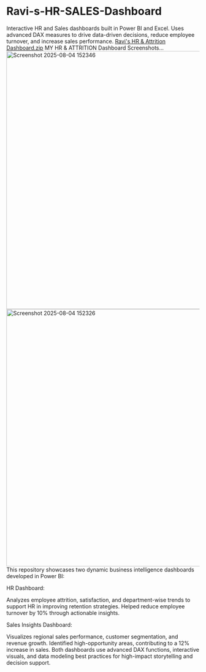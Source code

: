 # Ravi-s-HR-SALES-Dashboard
Interactive HR and Sales dashboards built in Power BI and Excel. Uses advanced DAX measures to drive data-driven decisions, reduce employee turnover, and increase sales performance.
[Ravi's HR & Attrition Dashboard.zip](https://github.com/user-attachments/files/21575244/Ravi.s.HR.Attrition.Dashboard.zip)
MY HR & ATTRITION Dashboard Screenshots...
<img width="1194" height="674" alt="Screenshot 2025-08-04 152346" src="https://github.com/user-attachments/assets/c0a6187b-3f13-4b8b-b2f7-41b5654968f5" />
<img width="1261" height="672" alt="Screenshot 2025-08-04 152326" src="https://github.com/user-attachments/assets/074ca516-c034-41c4-b0ce-afa58d1f4243" />
This repository showcases two dynamic business intelligence dashboards developed in Power BI:

HR Dashboard:

Analyzes employee attrition, satisfaction, and department-wise trends to support HR in improving retention strategies. Helped reduce employee turnover by 10% through actionable insights.

Sales Insights Dashboard:

Visualizes regional sales performance, customer segmentation, and revenue growth. Identified high-opportunity areas, contributing to a 12% increase in sales.
Both dashboards use advanced DAX functions, interactive visuals, and data modeling best practices for high-impact storytelling and decision support.
